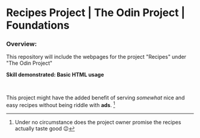 # Recipes Project | The Odin Project | Foundations

### Overview:

This repository will include the webpages for the project "Recipes" under "The Odin Project"

**Skill demonstrated: Basic HTML usage**
<p>&nbsp;</p>

This project might have the added benefit of serving *somewhat* nice and easy recipes without being riddle with **ads**. [^a]

[^a]: Under no circumstance does the project owner promise the recipes actually taste good :wink: